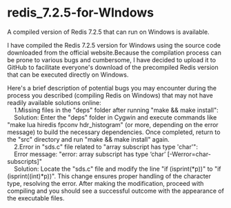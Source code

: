 # redis_7.2.5-for-WIndows

A compiled version of Redis 7.2.5 that can run on Windows is available.

I have compiled the Redis 7.2.5 version for Windows using the source code downloaded from the official website.Because the compilation process can be prone to various bugs and cumbersome, I have decided to upload it to GitHub to facilitate everyone's download of the precompiled Redis version that can be executed directly on Windows.

Here's a brief description of potential bugs you may encounter during the process you described (compiling Redis on Windows) that may not have readily available solutions online:  
&nbsp;&nbsp;&nbsp;&nbsp;1.Missing files in the "deps" folder after running "make && make install":  
&nbsp;&nbsp;&nbsp;&nbsp;Solution: Enter the "deps" folder in Cygwin and execute commands like "make lua hiredis fpconv hdr_histogram" (or more, depending on the error message) to build the necessary dependencies. Once completed, return to the "src" directory and run "make && make install" again.  
&nbsp;&nbsp;&nbsp;&nbsp;2.Error in "sds.c" file related to "array subscript has type 'char'":  
&nbsp;&nbsp;&nbsp;&nbsp;Error message: "error: array subscript has type ‘char’ [-Werror=char-subscripts]"  
&nbsp;&nbsp;&nbsp;&nbsp;Solution: Locate the "sds.c" file and modify the line "if (isprint(*p))" to "if (isprint((int)*p))". This change ensures proper handling of the character type, resolving the error. After making the modification, proceed with compiling and you should see a successful outcome with the appearance of the executable files.  